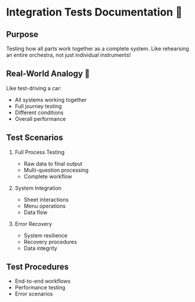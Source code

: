 # Integration Tests Documentation 🔄

## Purpose
Testing how all parts work together as a complete system.
Like rehearsing an entire orchestra, not just individual instruments!

## Real-World Analogy 🎯
Like test-driving a car:
- All systems working together
- Full journey testing
- Different conditions
- Overall performance

## Test Scenarios
1. Full Process Testing
   - Raw data to final output
   - Multi-question processing
   - Complete workflow

2. System Integration
   - Sheet interactions
   - Menu operations
   - Data flow

3. Error Recovery
   - System resilience
   - Recovery procedures
   - Data integrity

## Test Procedures
- End-to-end workflows
- Performance testing
- Error scenarios
